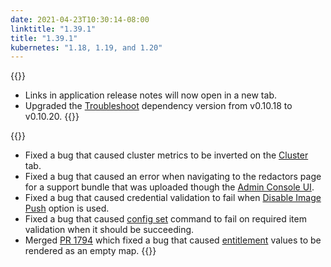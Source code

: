 ```yaml
---
date: 2021-04-23T10:30:14-08:00
linktitle: "1.39.1"
title: "1.39.1"
kubernetes: "1.18, 1.19, and 1.20"
---
```


{{<changes>}}
* Links in application release notes will now open in a new tab.
* Upgraded the [Troubleshoot](https://github.com/replicatedhq/troubleshoot/) dependency version from v0.10.18 to v0.10.20.
{{</changes>}}

{{<fixes>}}
* Fixed a bug that caused cluster metrics to be inverted on the [Cluster](/vendor/guides/ha-guide/#adding-remaining-nodes-to-cluster) tab.
* Fixed a bug that caused an error when navigating to the redactors page for a support bundle that was uploaded though the [Admin Console UI](/kotsadm/troubleshooting/support-bundle/).
* Fixed a bug that caused credential validation to fail when [Disable Image Push](/kotsadm/installing/airgap-packages/#upload-airgap-bundle) option is used.
* Fixed a bug that caused [config set](/kots-cli/set/config/) command to fail on required item validation when it should be succeeding.
* Merged [PR 1794](https://github.com/replicatedhq/kots/pull/1794) which fixed a bug that caused [entitlement](/vendor/entitlements/creating-entitlements/) values to be rendered as an empty map. 
{{</fixes>}}
